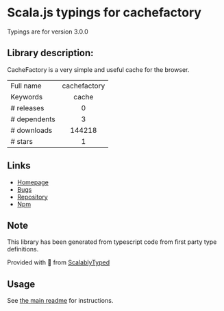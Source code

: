 
# Scala.js typings for cachefactory

Typings are for version 3.0.0

## Library description:
CacheFactory is a very simple and useful cache for the browser.

|                    |                 |
| ------------------ | :-------------: |
| Full name          | cachefactory |
| Keywords           | cache |
| # releases         | 0 |
| # dependents       | 3 |
| # downloads        | 144218 |
| # stars            | 1 |

## Links
- [Homepage](https://github.com/jmdobry/CacheFactory)
- [Bugs](https://github.com/jmdobry/CacheFactory/issues)
- [Repository](https://github.com/jmdobry/CacheFactory)
- [Npm](https://www.npmjs.com/package/cachefactory)
    


## Note
This library has been generated from typescript code from first party type definitions.

Provided with :purple_heart: from [ScalablyTyped](https://github.com/oyvindberg/ScalablyTyped)

## Usage
See [the main readme](../../readme.md) for instructions.


